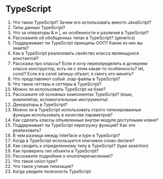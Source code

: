 # TypeScript

1. Что такое TypeScript? Зачем его использовать вместо JavaScript?
2. Типы данных TypeScript?
3. Что за операторы & и |, их особенности и различия в TypeScript?
4. Расскажите об обобщенных типах в TypeScript? (generics)
5. Поддерживает ли TypeScript принципы ООП? Какие из них вы знаете?
6. Как в TypeScript реализовать свойство класса являющуюся константой?
7. Расскажи про классы? Если я хочу переопределить в дочернем классе конструктор, есть
   ли с этим какая-то особенность? let, const? Если я в const запишу объект, я смогу его
   менять?
8. Что представляют собой .map-файлы в TypeScript?
9. Что такое геттеры и сеттеры в TypeScript?
10. Можно ли использовать TypeScript на бэке?
11. Расскажите об основных компонентах TypeScript? (язык, компилятор, вспомогательные
    инструменты)
12. Декораторы в TypeScript?
13. Можно ли в TypeScript использовать строго типизированные функции использовать в
    качестве параметров?
14. Как сделать классы объявленные внутри модуля доступными извне?
15. Поддерживает ли TypeScript перегрузку функций? Как это реализовать?
16. В чем разница между interface и type в TypeScript?
17. Когда в TypeScript используется ключевое слово declare?
18. Как сводить к определенному типу в TypeScript? (type assertion)
19. Как проверить тип объекта в TypeScript?
20. Расскажите подробнее о enum(перечисления)?
21. Что такое union type?
22. Что такое утиная типизация?
23. Когда увидите полезность TypeScript

